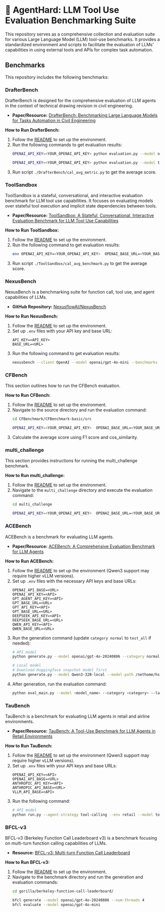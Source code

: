 # 🚀 AgentHard: LLM Tool Use Evaluation Benchmarking Suite

This repository serves as a comprehensive collection and evaluation suite for various Large Language Model (LLM) tool-use benchmarks. It provides a standardized environment and scripts to facilitate the evaluation of LLMs' capabilities in using external tools and APIs for complex task automation.

## Benchmarks

This repository includes the following benchmarks:

### DrafterBench

DrafterBench is designed for the comprehensive evaluation of LLM agents in the context of technical drawing revision in civil engineering.

*   **Paper/Resource:** [DrafterBench: Benchmarking Large Language Models for Tasks Automation in Civil Engineering](https://arxiv.org/abs/2507.11527)

**How to Run DrafterBench:**
1.  Follow the [README](./DrafterBench/README.md) to set up the environment.
2.  Run the following commands to get evaluation results:
    ```bash
    OPENAI_API_KEY=<YOUR_OPENAI_API_KEY> python evaluation.py --model openai/o4-mini-high  --model-provider openai --temperature 0.0 --vllm_url <YOUR_BASE_URL>

    OPENAI_API_KEY=<YOUR_OPENAI_API_KEY> python evaluation.py --model togetherai/Qwen/Qwen3-235B-A22B-Instruct-2507-FP8  --model-provider together_ai --temperature 0.0 --vllm_url <YOUR_BASE_URL>
    ```
3.  Run script `./DrafterBench/cal_avg_metric.py` to get the average score.

### ToolSandbox

ToolSandbox is a stateful, conversational, and interactive evaluation benchmark for LLM tool use capabilities. It focuses on evaluating models over stateful tool execution and implicit state dependencies between tools.

*   **Paper/Resource:** [ToolSandbox: A Stateful, Conversational, Interactive Evaluation Benchmark for LLM Tool Use Capabilities](https://arxiv.org/abs/2408.04682)

**How to Run ToolSandbox:**
1.  Follow the [README](./ToolSandbox/README.md) to set up the environment.
2.  Run the following command to get evaluation results:
    ```bash
    env OPENAI_API_KEY=<YOUR_OPENAI_API_KEY>  OPENAI_BASE_URL=<YOUR_BASE_URL> tool_sandbox --user GPT_4_o_2024_08_06 --agent GPT_4_o_2024_08_06
    ```
3.  Run script `./ToolSandbox/cal_avg_benchmark.py` to get the average score.

### NexusBench

NexusBench is a benchmarking suite for function call, tool use, and agent capabilities of LLMs.

*   **GitHub Repository:** [NexusflowAI/NexusBench](https://github.com/nexusflowai/NexusBench)

**How to Run NexusBench:**
1.  Follow the [README](./NexusBench/README.md) to set up the environment.
2.  Set up `.env` files with your API key and base URL:
    ```
    API_KEY=<API_KEY>
    BASE_URL=<URL>
    ```
3.  Run the following command to get evaluation results:
    ```bash
    nexusbench --client OpenAI --model openai/gpt-4o-mini --benchmarks all --output_dir ./results/
    ```

### CFBench

This section outlines how to run the CFBench evaluation.

**How to Run CFBench:**
1.  Follow the [README](./CFBenchmark/README.md) to set up the environment.
2.  Navigate to the source directory and run the evaluation command:
    ```bash
    cd CFBenchmark/CFBenchmark-basic/src

    OPENAI_API_KEY=<YOUR_OPENAI_API_KEY>  OPENAI_BASE_URL=<YOUR_BASE_URL> python run.py --model_name=openai/gpt-4o-20240806
    ```
3.  Calculate the average score using F1 score and cos_similarity.

### multi_challenge

This section provides instructions for running the multi_challenge benchmark.

**How to Run multi_challenge:**
1.  Follow the [README](./multi_challenge/README.md) to set up the environment.
2.  Navigate to the `multi_challenge` directory and execute the evaluation command:
    ```bash
    cd multi_challenge

    OPENAI_API_KEY=<YOUR_OPENAI_API_KEY>  OPENAI_BASE_URL=<YOUR_BASE_URL> python main.py --model-provider openai --provider-args model=openai/gpt-4o-20240806 temp=0  --attempts 3  --output-file results/gpt4o_20240806_evaluation_results.txt --raw results/gpt4o_20240806_detailed_results.csv
    ```

### ACEBench

ACEBench is a benchmark for evaluating LLM agents. 

*   **Paper/Resource:** [ACEBench: A Comprehensive Evaluation Benchmark for LLM Agents](https://arxiv.org/abs/2501.12851)

**How to Run ACEBench:**
1.  Follow the [README](./ACEBench/README.md) to set up the environment (Qwen3 support may require higher vLLM versions).
2.  Set up `.env` files with the necessary API keys and base URLs:
    ```
    OPENAI_API_BASE=<URL>
    OPENAI_API_KEY=<API>
    GPT_AGENT_API_KEY=<API>
    GPT_BASE_URL=<URL>
    GPT_API_KEY=<API>
    GPT_BASE_URL=<URL>
    DEEPSEEK_API_KEY=<API>
    DEEPSEEK_BASE_URL=<URL>
    QWEN_API_KEY=<API>
    QWEN_BASE_URL=<URL>
    ```
3.  Run the generation command (update `category normal` to `test_all` if needed):
    ```bash
    # API model
    python generate.py --model openai/gpt-4o-20240806 --category normal --language en

    # Local model
    # Download Huggingface snapshot model first
    python generate.py --model Qwen3-32B-local --model-path /nethome/hsuh45/.cache/huggingface/models--Qwen--Qwen3-32B/snapshots/9216db5781bf21249d130ec9da846c4624c16137/ --category normal --language en --num-gpus 4 
    ```
4.  After generation, run the evaluation command:
    ```bash
    python eval_main.py --model <model_name> --category <category> --language <language>
    ```

### TauBench

TauBench is a benchmark for evaluating LLM agents in retail and airline environments. 

*   **Paper/Resource:** [TauBench: A Tool-Use Benchmark for LLM Agents in Retail Environments](https://arxiv.org/abs/2406.12045)

**How to Run TauBench:**
1.  Follow the [README](./tau-bench/README.md) to set up the environment (Qwen3 support may require higher vLLM versions).
2.  Set up `.env` files with your API keys and base URLs:
    ```
    OPENAI_API_KEY=<API>
    OPENAI_API_BASE=<URL>
    ANTHROPIC_API_KEY=<API>
    ANTHROPIC_API_BASE=<URL>
    VLLM_API_BASE=<API>
    ``` 
3.  Run the following command:
    ```bash
    # API model
    python run.py --agent-strategy tool-calling --env retail --model togetherai/Qwen/Qwen3-235B-A22B-Instruct-2507-FP8 --model-provider together_ai --user-model openai/gpt-4o-20240806 --user-model-provider openai --user-strategy llm --max-concurrency 10
    ```

### BFCL-v3

BFCL-v3 (Berkeley Function Call Leaderboard v3) is a benchmark focusing on multi-turn function calling capabilities of LLMs.

*   **Resource:** [BFCL-v3: Multi-turn Function Call Leaderboard](https://gorilla.cs.berkeley.edu/blogs/13_bfcl_v3_multi_turn.html)

**How to Run BFCL-v3:**
1.  Follow the [README](./gorilla/berkeley-function-call-leaderboard/README.md) to set up the environment.
2.  Navigate to the benchmark directory and run the generation and evaluation commands:
    ```bash
    cd gorilla/berkeley-function-call-leaderboard/

    bfcl generate --model openai/gpt-4o-20240806 --num-threads 4
    bfcl evaluate --model openai/gpt-4o-mini 
    ```
